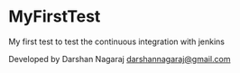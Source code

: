 # MyFirstTest
My first test to test the continuous integration with jenkins


Developed by Darshan Nagaraj
darshannagaraj@gmail.com
